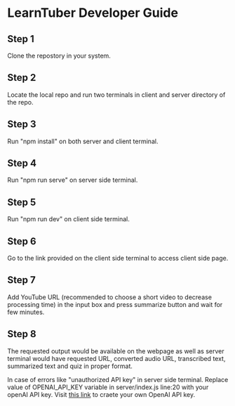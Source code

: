 # LearnTuber Developer Guide

## Step 1

Clone the repostory in your system.

## Step 2

Locate the local repo and run two terminals in client and server directory of the repo.

## Step 3

Run "npm install" on both server and client terminal.

## Step 4

Run "npm run serve" on server side terminal.

## Step 5

Run "npm run dev" on client side terminal.

## Step 6

Go to the link provided on the client side terminal to access client side page.

## Step 7

Add YouTube URL (recommended to choose a short video to decrease processing time) in the input box and press summarize button and wait for few minutes.

## Step 8

The requested output would be available on the webpage as well as server terminal would have requested URL, converted audio URL, transcribed text, summarized text and quiz in proper format.

In case of errors like "unauthorized API key" in server side terminal. Replace value of OPENAI_API_KEY variable in server/index.js line:20 with your openAI API key.
Visit [this link](https://platform.openai.com/account/api-keys) to craete your own OpenAI API key.


